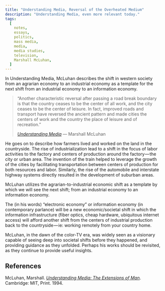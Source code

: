 ```yaml
---
title: "Understanding Media, Reversal of the Overheated Medium"
description: "Understanding Media, even more relevant today."
tags:
  [
    notes,
    essays,
    politics,
    mass media,
    media,
    media studies,
    television,
    Marshall McLuhan,
  ]
---
```


In Understanding Media, McLuhan describes the shift in western society from an
agrarian economy to an industrial economy as a template for the next shift from
an industrial economy to an information economy.

> “Another characteristic reversal after passing a road break boundary is that
> the country ceases to be the center of all work, and the city ceases to be the
> center of leisure. In fact, improved roads and transport have reversed the
> ancient pattern and made cities the centers of work and the country the place
> of leisure and of recreation.”
>
> <figcaption>
>   <cite>
>     <a href="https://books.google.com/books?id=UUMoGmujREwC&pg=PA173&lpg=PA173&dq=%22Another+characteristic+reversal%22&source=bl&ots=2E5XNz0d_S&sig=s669uSFDmRDh9TE3ZdZr-WtuAR0&hl=en&sa=X&ved=0ahUKEwiPgdnridfRAhVi54MKHZ3BBn4Q6AEIEzAA#v=onepage&q=%22Another%20characteristic%20reversal%22&f=false)">Understanding
> Media</a>
>   </cite>
>   &mdash;
>   Marshall McLuhan
> </figcaption>

He goes on to describe how farmers lived and worked on the land in the
countryside. The rise of industrialization lead to a shift in the focus of labor
activities to the factory and centers of production around the factory — the
city or urban area. The invention of the train helped to leverage the growth of
the cities by facilitating transportation between centers of production for both
resources and labor. Similarly, the rise of the automobile and interstate
highway systems directly resulted in the development of suburban areas.

McLuhan utilizes the agrarian-to-industrial economic shift as a template by
which we will see the next shift; from an industrial economy to an information
economy.

The (in his words) “electronic economy” or information economy (in contemporary
parlance) will be a new economic/societal shift in which the information
infrastructure (fiber optics, cheap hardware, ubiquitous internet access) will
afford another shift from the centers of industrial production back to the
countryside — ie: working remotely from your country home.

McLuhan, in the dawn of the color-TV era, was widely seen as a visionary capable
of seeing deep into societal shifts before they happened, and providing guidance
as they unfolded. Perhaps his works should be revisited, as they continue to
provide useful insights.

## References

McLuhan, Marshall.
_[Understanding Media: The Extensions of Man](https://mitpress.mit.edu/books/understanding-media)_.
Cambridge: MIT,
Print. 1994.
